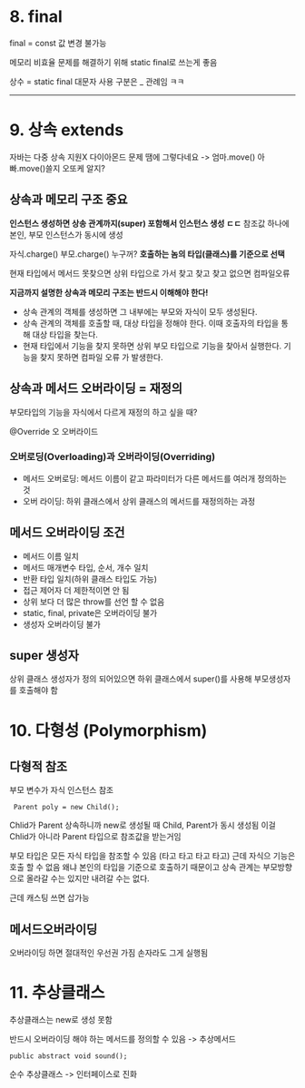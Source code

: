 # 8. final
final = const 값 변경 불가능

메모리 비효율 문제를 해결하기 위해 static final로 쓰는게 좋음

상수 = static final
대문자 사용 구분은 _ 관례임 ㅋㅋ

---

# 9. 상속 extends
자바는 다중 상속 지원X
다이아몬드 문제 땜에 그렇다네요 -> 엄마.move() 아빠.move()쓸지 오또케 알지?

## 상속과 메모리 구조 **중요**
**인스턴스 생성하면 상송 관계까지(super) 포함해서 인스턴스 생성 ㄷㄷ**
참조값 하나에 본인, 부모 인스턴스가 동시에 생성

자식.charge() 부모.charge() 누구꺼? **호출하는 놈의 타입(클래스)를 기준으로 선택**

현재 타입에서 메서드 못찾으면 상위 타입으로 가서 찾고 찾고 찾고 없으면 컴파일오류

**지금까지 설명한 상속과 메모리 구조는 반드시 이해해야 한다!**
- 상속 관계의 객체를 생성하면 그 내부에는 부모와 자식이 모두 생성된다.
- 상속 관계의 객체를 호출할 때, 대상 타입을 정해야 한다. 이때 호출자의 타입을 통해 대상 타입을 찾는다.
- 현재 타입에서 기능을 찾지 못하면 상위 부모 타입으로 기능을 찾아서 실행한다. 기능을 찾지 못하면 컴파일 오류
가 발생한다.

## 상속과 메서드 오버라이딩 = 재정의
부모타입의 기능을 자식에서 다르게 재정의 하고 싶을 때?

@Override 오 오버라이드

### 오버로딩(Overloading)과 오버라이딩(Overriding)
- 메서드 오버로딩: 메서드 이름이 같고 파라미터가 다른 메서드를 여러개 정의하는 것
- 오버 라이딩: 하위 클래스에서 상위 클래스의 메서드를 재정의하는 과정

## 메서드 오버라이딩 조건
- 메서드 이름 일치
- 메서드 매개변수 타입, 순서, 개수 일치
- 반환 타입 일치(하위 클래스 타입도 가능)
- 접근 제어자 더 제한적이면 안 됨
- 상위 보다 더 많은 throw를 선언 할 수 없음
- static, final, private은 오버라이딩 불가
- 생성자 오버라이딩 불가

## super 생성자
상위 클래스 생성자가 정의 되어있으면
하위 클래스에서 super()를 사용해 부모생성자를 호출해야 함


# 10. 다형성 (Polymorphism)
## 다형적 참조
부모 변수가 자식 인스턴스 참조
~~~
 Parent poly = new Child();
~~~
Chlid가 Parent 상속하니까 new로 생성될 때 Child, Parent가 동시 생성됨
이걸 Chlid가 아니라 Parent 타입으로 참조값을 받는거임

부모 타입은 모든 자식 타입을 참조할 수 있음 (타고 타고 타고 타고)
근데 자식으 기능은 호출 할 수 없음 왜냐 본인의 타입을 기준으로 호출하기 때문이고 상속 관계는 부모방향으로 올라갈 수는 있지만 내려갈 수는 없다.

근데 캐스팅 쓰면 삽가능

## 메서드오버라이딩
오버라이딩 하면 절대적인 우선권 가짐 손자라도 그게 실행됨

# 11. 추상클래스
추상클래스는 new로 생성 못함

반드시 오버라이딩 해야 하는 메서드를 정의할 수 있음 -> 추상메서드
~~~
public abstract void sound();
~~~
순수 추상클래스 -> 인터페이스로 진화